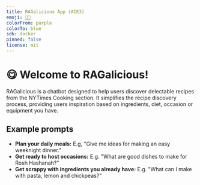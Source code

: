 ```yaml
---
title: RAGalicious App (AIE3)
emoji: 👩‍🍳
colorFrom: purple
colorTo: blue
sdk: docker
pinned: false
license: mit
---
```


# 😋 Welcome to RAGalicious!

RAGalicious is a chatbot designed to help users discover delectable recipes from the NYTimes Cooking section. It simplifies the recipe discovery process, providing users inspiration based on ingredients, diet, occasion or equipment you have.

## Example prompts

- **Plan your daily meals:** E.g, "Give me ideas for making an easy weeknight dinner."
- **Get ready to host occasions:** E.g. "What are good dishes to make for Rosh Hashanah?"
- **Get scrappy with ingredients you already have:** E.g. "What can I make with pasta, lemon and chickpeas?"
